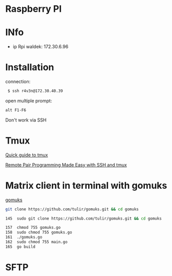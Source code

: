 # Raspberry PI

# INfo

- ip Rpi waldek: 172.30.6.96

# Installation
connection:
```bash
 $ ssh r4v3n@172.30.40.39
``` 

open multiple prompt:
```bash
alt F1-F6
```
Don't work via SSH

# Tmux

[Quick guide to tmux](https://www.hamvocke.com/blog/a-quick-and-easy-guide-to-tmux/)

[Remote Pair Programming Made Easy with SSH and tmux](https://www.hamvocke.com/blog/remote-pair-programming-with-tmux/)


# Matrix client in terminal with gomuks

[gomuks](https://github.com/tulir/gomuks/releases)

```bash
git clone https://github.com/tulir/gomuks.git && cd gomuks

145  sudo git clone https://github.com/tulir/gomuks.git && cd gomuks

157  chmod 755 gomuks.go 
158  sudo chmod 755 gomuks.go 
161  ./gomuks.go 
162  sudo chmod 755 main.go 
165  go build

```

# SFTP



